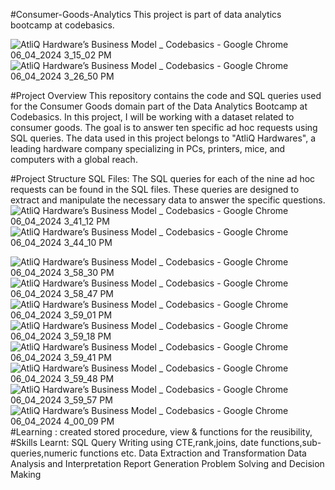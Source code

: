 #Consumer-Goods-Analytics
This project is part of data analytics bootcamp at codebasics.

![AtliQ Hardware’s Business Model _ Codebasics - Google Chrome 06_04_2024 3_15_02 PM](https://github.com/rk64346/cunsumer_good_analytics/assets/128319400/577093ed-2d74-4051-bef3-07540a875438)
![AtliQ Hardware’s Business Model _ Codebasics - Google Chrome 06_04_2024 3_26_50 PM](https://github.com/rk64346/cunsumer_good_analytics/assets/128319400/044b1fa2-6433-4a7f-b5b8-6b1fe8775340)

#Project Overview
This repository contains the code and SQL queries used for the Consumer Goods domain part of the Data Analytics Bootcamp at Codebasics. In this project, I will be working with a dataset related to consumer goods. The goal is to answer ten specific ad hoc requests using SQL queries. The data used in this project belongs to "AtliQ Hardwares", a leading hardware company specializing in PCs, printers, mice, and computers with a global reach.

#Project Structure
SQL Files: The SQL queries for each of the nine ad hoc requests can be found in the SQL files. These queries are designed to extract and manipulate the necessary data to answer the specific questions.
![AtliQ Hardware’s Business Model _ Codebasics - Google Chrome 06_04_2024 3_41_12 PM](https://github.com/rk64346/cunsumer_good_analytics/assets/128319400/24a59a72-9596-40bf-ada2-78d0442f5a45)
![AtliQ Hardware’s Business Model _ Codebasics - Google Chrome 06_04_2024 3_44_10 PM](https://github.com/rk64346/cunsumer_good_analytics/assets/128319400/fe878451-d05b-473e-a927-182f630f71dd)

![AtliQ Hardware’s Business Model _ Codebasics - Google Chrome 06_04_2024 3_58_30 PM](https://github.com/rk64346/cunsumer_good_analytics/assets/128319400/057bbe0d-05b5-4215-a8d3-154e65e67ed2)
![AtliQ Hardware’s Business Model _ Codebasics - Google Chrome 06_04_2024 3_58_47 PM](https://github.com/rk64346/cunsumer_good_analytics/assets/128319400/3ba39932-9fca-4a6c-a028-21fe68ba1fac)
![AtliQ Hardware’s Business Model _ Codebasics - Google Chrome 06_04_2024 3_59_01 PM](https://github.com/rk64346/cunsumer_good_analytics/assets/128319400/3236fb7c-4b9b-4fa5-92d3-96aef467e8d1)
![AtliQ Hardware’s Business Model _ Codebasics - Google Chrome 06_04_2024 3_59_18 PM](https://github.com/rk64346/cunsumer_good_analytics/assets/128319400/4d87fefb-2126-40ed-8c71-a3a9cb054ea7)
![AtliQ Hardware’s Business Model _ Codebasics - Google Chrome 06_04_2024 3_59_41 PM](https://github.com/rk64346/cunsumer_good_analytics/assets/128319400/0e0e4aaf-1e8d-4e93-9176-4193487cef15)
![AtliQ Hardware’s Business Model _ Codebasics - Google Chrome 06_04_2024 3_59_48 PM](https://github.com/rk64346/cunsumer_good_analytics/assets/128319400/1a679770-7ae5-4e1b-97e4-9bad3696756e)
![AtliQ Hardware’s Business Model _ Codebasics - Google Chrome 06_04_2024 3_59_57 PM](https://github.com/rk64346/cunsumer_good_analytics/assets/128319400/ae731538-932a-43f9-8876-bab7c0b558bd)
![AtliQ Hardware’s Business Model _ Codebasics - Google Chrome 06_04_2024 4_00_09 PM](https://github.com/rk64346/cunsumer_good_analytics/assets/128319400/d4f5cbdd-545b-417d-b205-15cbafa4b1c7)
#Learning : created stored procedure, view & functions for the reusibility,
#Skills Learnt: 
SQL Query Writing using CTE,rank,joins, date functions,sub-queries,numeric functions etc.
Data Extraction and Transformation
Data Analysis and Interpretation
Report Generation
Problem Solving and Decision Making
